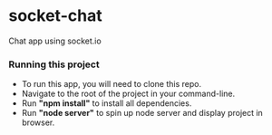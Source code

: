 # socket-chat
Chat app using socket.io

### Running this project
- To run this app, you will need to clone this repo.
- Navigate to the root of the project in your command-line.
- Run **"npm install"** to install all dependencies.
- Run **"node server"** to spin up node server and display project in browser.
